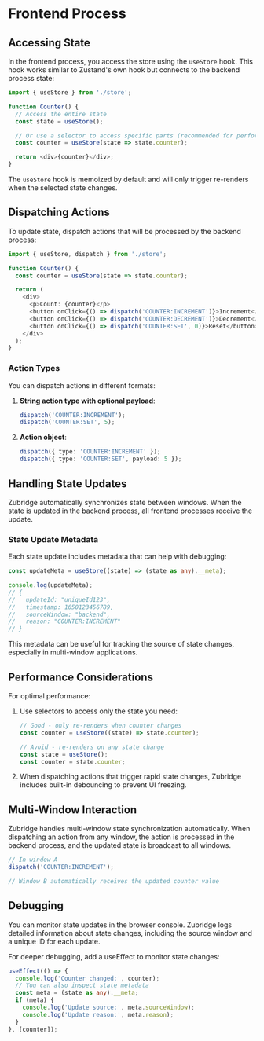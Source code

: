 # Frontend Process

## Accessing State

In the frontend process, you access the store using the `useStore` hook. This hook works similar to Zustand's own hook but connects to the backend process state:

```typescript
import { useStore } from './store';

function Counter() {
  // Access the entire state
  const state = useStore();

  // Or use a selector to access specific parts (recommended for performance)
  const counter = useStore(state => state.counter);

  return <div>{counter}</div>;
}
```

The `useStore` hook is memoized by default and will only trigger re-renders when the selected state changes.

## Dispatching Actions

To update state, dispatch actions that will be processed by the backend process:

```typescript
import { useStore, dispatch } from './store';

function Counter() {
  const counter = useStore(state => state.counter);

  return (
    <div>
      <p>Count: {counter}</p>
      <button onClick={() => dispatch('COUNTER:INCREMENT')}>Increment</button>
      <button onClick={() => dispatch('COUNTER:DECREMENT')}>Decrement</button>
      <button onClick={() => dispatch('COUNTER:SET', 0)}>Reset</button>
    </div>
  );
}
```

### Action Types

You can dispatch actions in different formats:

1. **String action type with optional payload**:

   ```typescript
   dispatch('COUNTER:INCREMENT');
   dispatch('COUNTER:SET', 5);
   ```

2. **Action object**:
   ```typescript
   dispatch({ type: 'COUNTER:INCREMENT' });
   dispatch({ type: 'COUNTER:SET', payload: 5 });
   ```

## Handling State Updates

Zubridge automatically synchronizes state between windows. When the state is updated in the backend process, all frontend processes receive the update.

### State Update Metadata

Each state update includes metadata that can help with debugging:

```typescript
const updateMeta = useStore((state) => (state as any).__meta);

console.log(updateMeta);
// {
//   updateId: "uniqueId123",
//   timestamp: 1650123456789,
//   sourceWindow: "backend",
//   reason: "COUNTER:INCREMENT"
// }
```

This metadata can be useful for tracking the source of state changes, especially in multi-window applications.

## Performance Considerations

For optimal performance:

1. Use selectors to access only the state you need:

   ```typescript
   // Good - only re-renders when counter changes
   const counter = useStore((state) => state.counter);

   // Avoid - re-renders on any state change
   const state = useStore();
   const counter = state.counter;
   ```

2. When dispatching actions that trigger rapid state changes, Zubridge includes built-in debouncing to prevent UI freezing.

## Multi-Window Interaction

Zubridge handles multi-window state synchronization automatically. When dispatching an action from any window, the action is processed in the backend process, and the updated state is broadcast to all windows.

```typescript
// In window A
dispatch('COUNTER:INCREMENT');

// Window B automatically receives the updated counter value
```

## Debugging

You can monitor state updates in the browser console. Zubridge logs detailed information about state changes, including the source window and a unique ID for each update.

For deeper debugging, add a useEffect to monitor state changes:

```typescript
useEffect(() => {
  console.log('Counter changed:', counter);
  // You can also inspect state metadata
  const meta = (state as any).__meta;
  if (meta) {
    console.log('Update source:', meta.sourceWindow);
    console.log('Update reason:', meta.reason);
  }
}, [counter]);
```
